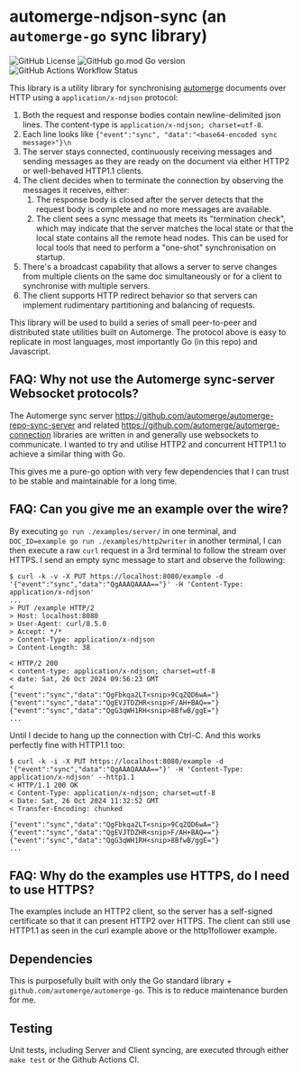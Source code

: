 # automerge-ndjson-sync (an `automerge-go` sync library)

![GitHub License](https://img.shields.io/github/license/astromechza/automerge-ndjson-sync)
![GitHub go.mod Go version](https://img.shields.io/github/go-mod/go-version/astromechza/automerge-ndjson-sync)
![GitHub Actions Workflow Status](https://img.shields.io/github/actions/workflow/status/astromechza/automerge-ndjson-sync/ci.yaml)

This library is a utility library for synchronising [automerge](https://automerge.org/) documents over HTTP using a `application/x-ndjson` protocol:

1. Both the request and response bodies contain newline-delimited json lines. The content-type is `application/x-ndjson; charset=utf-8`.
2. Each line looks like `{"event":"sync", "data":"<base64-encoded sync message>"}\n`
3. The server stays connected, continuously receiving messages and sending messages as they are ready on the document via either HTTP2 or well-behaved HTTP1.1 clients.
4. The client decides when to terminate the connection by observing the messages it receives, either:
    1. The response body is closed after the server detects that the request body is complete and no more messages are available.
    2. The client sees a sync message that meets its "termination check", which may indicate that the server matches the local state or that the local state contains all the remote head nodes. This can be used for local tools that need to perform a "one-shot" synchronisation on startup.
5. There's a broadcast capability that allows a server to serve changes from multiple clients on the same doc simultaneously or for a client to synchronise with multiple servers.
6. The client supports HTTP redirect behavior so that servers can implement rudimentary partitioning and balancing of requests.

This library will be used to build a series of small peer-to-peer and distributed state utilities built on Automerge. The protocol above is easy to replicate in most languages, most importantly Go (in this repo) and Javascript.

## FAQ: Why not use the Automerge sync-server Websocket protocols?

The Automerge sync server <https://github.com/automerge/automerge-repo-sync-server> and related <https://github.com/automerge/automerge-connection> libraries are written in and generally use websockets to communicate. I wanted to try and utilise HTTP2 and concurrent HTTP1.1 to achieve a similar thing with Go.

This gives me a pure-go option with very few dependencies that I can trust to be stable and maintainable for a long time.

## FAQ: Can you give me an example over the wire?

By executing `go run ./examples/server/` in one terminal, and `DOC_ID=example go run ./examples/http2writer` in another terminal, I can then execute a raw `curl` request in a 3rd terminal to follow the stream over HTTPS. I send an empty sync message to start and observe the following:

```
$ curl -k -v -X PUT https://localhost:8080/example -d '{"event":"sync","data":"QgAAAQAAAA=="}' -H 'Content-Type: application/x-ndjson'
...
> PUT /example HTTP/2
> Host: localhost:8080
> User-Agent: curl/8.5.0
> Accept: */*
> Content-Type: application/x-ndjson
> Content-Length: 38

< HTTP/2 200 
< content-type: application/x-ndjson; charset=utf-8
< date: Sat, 26 Oct 2024 09:56:23 GMT
< 
{"event":"sync","data":"QgFbkqa2LT<snip>9CqZQD6wA="}
{"event":"sync","data":"QgEVJTDZHR<snip>F/AH+BAQ=="}
{"event":"sync","data":"QgG3qWH1RH<snip>8BfwB/ggE="}
...
```

Until I decide to hang up the connection with Ctrl-C. And this works perfectly fine with HTTP1.1 too:

```
$ curl -k -i -X PUT https://localhost:8080/example -d '{"event":"sync","data":"QgAAAQAAAA=="}' -H 'Content-Type: application/x-ndjson' --http1.1
< HTTP/1.1 200 OK
< Content-Type: application/x-ndjson; charset=utf-8
< Date: Sat, 26 Oct 2024 11:32:52 GMT
< Transfer-Encoding: chunked

{"event":"sync","data":"QgFbkqa2LT<snip>9CqZQD6wA="}
{"event":"sync","data":"QgEVJTDZHR<snip>F/AH+BAQ=="}
{"event":"sync","data":"QgG3qWH1RH<snip>8BfwB/ggE="}
...
```

## FAQ: Why do the examples use HTTPS, do I need to use HTTPS?

The examples include an HTTP2 client, so the server has a self-signed certificate so that it can present HTTP2 over HTTPS.
The client can still use HTTP1.1 as seen in the curl example above or the http1follower example.

## Dependencies

This is purposefully built with only the Go standard library + `github.com/automerge/automerge-go`. This is to reduce maintenance burden for me.

## Testing

Unit tests, including Server and Client syncing, are executed through either `make test` or the Github Actions CI.
